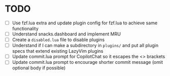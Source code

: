 # TODO

- [ ] Use fzf.lua extra and update plugin config for fzf.lua to achieve same functionality
- [ ] Understand snacks.dashboard and implement MRU
- [ ] Create a `disabled.lua` file to disable plugins
- [ ] Understand if I can make a subdirectory in `plugins/` and put all plugin specs that extend existing LazyVim plugins
- [ ] Update commit.lua prompt for CopilotChat so it escapes the <> brackets
- [ ] Update commit.lua prompt to encourage shorter commit message (omit optional body if possible)
